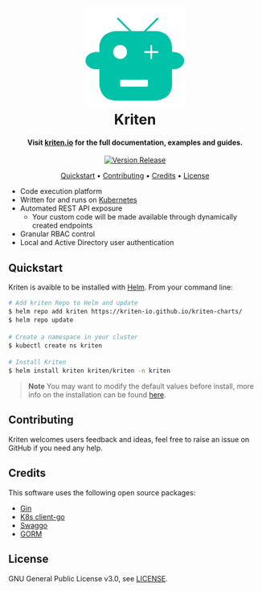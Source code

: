 <h1 align="center">
  <a href="https://kriten.io" target="_blank"><img src="./assets/kriten.png" alt="Kriten" width="200"></a>
  <br>
  Kriten
</h1>

<h4 align="center">Visit <a href="https://kriten.io" target="_blank">kriten.io</a> for the full documentation, examples and guides.</h4>


<div align="center">

[![Version Release](https://github.com/Kriten-io/kriten/actions/workflows/version-release.yml/badge.svg)](https://github.com/Kriten-io/kriten/actions/workflows/version-release.yml)

</div>

<p align="center">
  <a href="#quickstart">Quickstart</a> •
  <a href="#contributing">Contributing</a> •
  <a href="#credits">Credits</a> •
  <a href="#license">License</a>
</p>

* Code execution platform
* Written for and runs on [Kubernetes](https://kubernetes.io/)
* Automated REST API exposure
  - Your custom code will be made available through dynamically created endpoints
* Granular RBAC control
* Local and Active Directory user authentication

## Quickstart

Kriten is avaible to be installed with [Helm](https://helm.sh/). From your command line:

```bash
# Add kriten Repo to Helm and update
$ helm repo add kriten https://kriten-io.github.io/kriten-charts/
$ helm repo update

# Create a namespace in your cluster
$ kubectl create ns kriten

# Install Kriten
$ helm install kriten kriten/kriten -n kriten
```

> **Note**
> You may want to modify the default values before install, more info on the installation can be found [here](https://kriten.io/#installation).


## Contributing

Kriten welcomes users feedback and ideas, feel free to raise an issue on GitHub if you need any help.

## Credits

This software uses the following open source packages:

- [Gin](https://gin-gonic.com/)
- [K8s client-go](https://github.com/kubernetes/client-go/)
- [Swaggo](https://github.com/swaggo/swag)
- [GORM](https://gorm.io/)

## License

GNU General Public License v3.0, see [LICENSE](https://github.com/kriten-io/kriten/blob/main/LICENSE).

